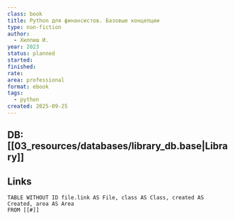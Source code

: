 ```yaml
---
class: book
title: Python для финансистов. Базовые концепции
type: non-fiction
author:
  - Хилпиш И.
year: 2023
status: planned
started:
finished:
rate:
area: professional
format: ebook
tags:
  - python
created: 2025-09-25
---
```

## DB: [[03_resources/databases/library_db.base|Library]]

## Links

```dataview
TABLE WITHOUT ID file.link AS File, class AS Class, created AS Created, area AS Area
FROM [[#]]
````